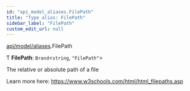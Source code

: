 ```yaml
---
id: "api_model_aliases.FilePath"
title: "Type alias: FilePath"
sidebar_label: "FilePath"
custom_edit_url: null
---
```


[api/model/aliases](/api/modules/api_model_aliases.md).FilePath

Ƭ **FilePath**: `Brand`<`string`, ``"FilePath"``\>

The relative or absolute path of a file

Learn more here: https://www.w3schools.com/html/html_filepaths.asp
